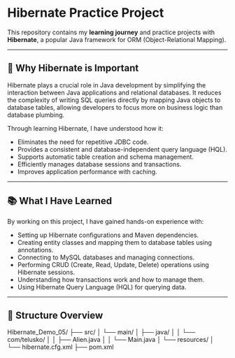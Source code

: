 # Hibernate Practice Project

This repository contains my **learning journey** and practice projects with **Hibernate**, a popular Java framework for ORM (Object-Relational Mapping).

---

## 📌 Why Hibernate is Important

Hibernate plays a crucial role in Java development by simplifying the interaction between Java applications and relational databases. It reduces the complexity of writing SQL queries directly by mapping Java objects to database tables, allowing developers to focus more on business logic than database plumbing.

Through learning Hibernate, I have understood how it:

- Eliminates the need for repetitive JDBC code.
- Provides a consistent and database-independent query language (HQL).
- Supports automatic table creation and schema management.
- Efficiently manages database sessions and transactions.
- Improves application performance with caching.

---

## 📚 What I Have Learned

By working on this project, I have gained hands-on experience with:

- Setting up Hibernate configurations and Maven dependencies.
- Creating entity classes and mapping them to database tables using annotations.
- Connecting to MySQL databases and managing connections.
- Performing CRUD (Create, Read, Update, Delete) operations using Hibernate sessions.
- Understanding how transactions work and how to manage them.
- Using Hibernate Query Language (HQL) for querying data.

---

## 📂 Structure Overview
Hibernate_Demo_05/
├── src/
│ └── main/
│ ├── java/
│ │ └── com/telusko/
│ │ ├── Alien.java
│ │ └── Main.java
│ └── resources/
│ └── hibernate.cfg.xml
├── pom.xml

